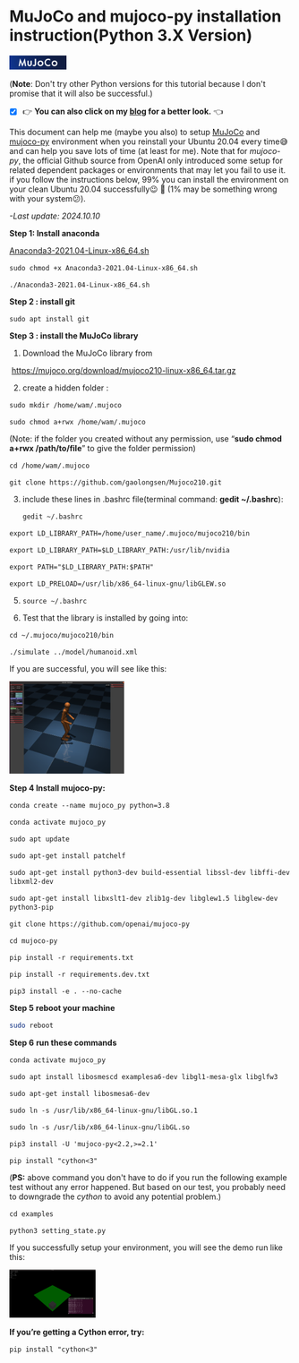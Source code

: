 # **MuJoCo and mujoco-py installation instruction(Python 3.X Version)**

<img src="https://github.com/JackTony123/picx-images-hosting/raw/master/mujoco.67xg5uq8bg.webp" style="zoom: 10%;" /> 



(**Note**: Don't try other Python versions for this tutorial because I don't promise that it will also be successful.)

- [x] :point_right: **You can also click on my [blog](https://longsengao.com/blog/2024/MuJoCo/) for a better look.** :point_left:

This document can help me (maybe you also) to setup [MuJoCo](https://mujoco.org/) and [mujoco-py](https://github.com/openai/mujoco-py) environment when you reinstall your Ubuntu 20.04 every time:sweat_smile: and can help you save lots of time (at least for me). Note that for *mujoco-py*, the official Github source from OpenAI only introduced some setup for related dependent packages or environments that may let you fail to use it. if you follow the instructions below, 99% you can install the environment on your clean Ubuntu 20.04 successfully:wink: :dancer: (1% may be something wrong with your system:confused:).

*-Last update: 2024.10.10*

**Step 1: Install anaconda**

[Anaconda3-2021.04-Linux-x86_64.sh](https://repo.anaconda.com/archive/Anaconda3-2024.06-1-Linux-x86_64.sh)

```shell
sudo chmod +x Anaconda3-2021.04-Linux-x86_64.sh
```

```shell
./Anaconda3-2021.04-Linux-x86_64.sh
```

**Step 2 : install git**

```shell
sudo apt install git
```

**Step 3 : install the MuJoCo library**

1. Download the MuJoCo library from 

​	https://mujoco.org/download/mujoco210-linux-x86_64.tar.gz

2. create a hidden folder :

```shell
sudo mkdir /home/wam/.mujoco
```

```shell
sudo chmod a+rwx /home/wam/.mujoco
```

(Note: if the folder you created without any permission, use “**sudo chmod a+rwx   /path/to/file**” to give the folder permission)

```shell
cd /home/wam/.mujoco
```

```shell
git clone https://github.com/gaolongsen/Mujoco210.git
```

3. include these lines in .bashrc file(terminal command: **gedit ~/.bashrc**):

   ```shell
   gedit ~/.bashrc
   ```

```shell
export LD_LIBRARY_PATH=/home/user_name/.mujoco/mujoco210/bin
```

```shell
export LD_LIBRARY_PATH=$LD_LIBRARY_PATH:/usr/lib/nvidia
```

```shell
export PATH="$LD_LIBRARY_PATH:$PATH"
```

```shell
export LD_PRELOAD=/usr/lib/x86_64-linux-gnu/libGLEW.so
```



5. ```shell
   source ~/.bashrc
   ```

6. Test that the library is installed by going into:

```shell
cd ~/.mujoco/mujoco210/bin
```

```shell
./simulate ../model/humanoid.xml
```

If you are successful, you will see like this:

<img src="https://github.com/JackTony123/picx-images-hosting/raw/master/human_mujoco.361k4ol5jx.png" style="zoom:20%;" />



**Step 4 Install mujoco-py:**

```shell
conda create --name mujoco_py python=3.8
```

```shell
conda activate mujoco_py
```

```shell
sudo apt update
```

```shell
sudo apt-get install patchelf
```

```shell
sudo apt-get install python3-dev build-essential libssl-dev libffi-dev libxml2-dev 
```

```
sudo apt-get install libxslt1-dev zlib1g-dev libglew1.5 libglew-dev python3-pip
```

```shell
git clone https://github.com/openai/mujoco-py
```

```shell
cd mujoco-py
```

```shell
pip install -r requirements.txt
```

```shell
pip install -r requirements.dev.txt
```

```shell
pip3 install -e . --no-cache
```

**Step 5** **reboot your machine**

```sh
sudo reboot
```

**Step 6** **run these commands**

```shell
conda activate mujoco_py
```

```shell
sudo apt install libosmescd examplesa6-dev libgl1-mesa-glx libglfw3
```

```shell
sudo apt-get install libosmesa6-dev
```

```shell
sudo ln -s /usr/lib/x86_64-linux-gnu/libGL.so.1 
```

```shell
sudo ln -s /usr/lib/x86_64-linux-gnu/libGL.so
```

```shell
pip3 install -U 'mujoco-py<2.2,>=2.1'
```

```shell
pip install "cython<3"
```

(**PS:** above command you don't have to do if you run the following example test without any error happened. But based on our test, you probably need to downgrade the *cython* to avoid any potential problem.)

```shell
cd examples
```

```shell
python3 setting_state.py
```

If you successfully setup your environment, you will see the demo run like this:

<img src="https://github.com/JackTony123/picx-images-hosting/raw/master/mujoco_test_demo.5c0yqghv5g.png" style="zoom:15%;" />

**If you’re getting a Cython error, try:**

```shell
pip install "cython<3"
```

